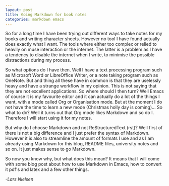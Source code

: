 ```yaml
---
layout: post
title: Going Markdown for book notes
categories: markdown emacs
---
```

So for a long time I have been trying out different ways to take notes for my books and writing character sheets. However no tool I have found actually does exactly what I want. The tools where either too complex or relied to heavily on muse interaction or the internet. The latter is a problem as I have a tendency to disable the internet when I write, to minimise the possible distractions during my process.

So what options do I have then. Well I have a text processing program such as Microsoft Word or LibreOffice Writer, or a note taking program such as OneNote. But and thing all these have in common is that they are uselessly heavy and have a strange workflow in my opinion. This is not saying that they are not excellent applications. So where should I then turn? Well Emacs of course it is my favourite editor and it can actually do a lot of the things I want, with a mode called Org or Organisation mode. But at the moment I do not have the time to learn a new mode (Christmas holly day is coming)... So what to do? Well it turns out that Org mode likes Markdown and so do I. Therefore I will start using it for my notes.

But why do I choose Markdown and not ReStructuredText (rst)? Well first of there is not a big difference and I just prefer the syntax of Markdown. However it is also to streamline the amount of formats I use and as I am already using Markdown for this blog, README files, university notes and so on. It just makes sense to go Markdown.

So now you know why, but what does this mean? It means that I will come with some blog post about how to use Markdown in Emacs, how to convert it pdf's and latex and a few other things.

_-Lars Nielsen_
